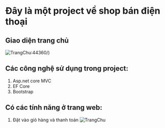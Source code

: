 # Đây là một project về shop bán điện thoại
## Giao diện trang chủ
![TrangChu](![Capture](https://user-images.githubusercontent.com/72533359/169934069-09402060-2683-4f6b-85f1-af036b0404e7.JPG)):44360/)
## Các công nghệ sử dụng trong project:
1. Asp.net core MVC
2. EF Core
3. Bootstrap
## Có các tính năng ở trang web:
1. Đặt vào giỏ hàng và thanh toán
![TrangChu](https://localhost:44360/DienThoais)
